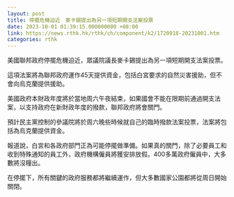 ```yaml
---
layout: post
title: 停擺危機迫近　麥卡錫提出為另一項短期開支法案投票
date: 2023-10-01 01:39:15.000000000 +08:00
link: https://news.rthk.hk/rthk/ch/component/k2/1720918-20231001.htm
categories: rthk
---
```


美國聯邦政府停擺危機迫近，眾議院議長麥卡錫提出為另一項短期開支法案投票。

這項法案將為聯邦政府運作45天提供資金，包括白宮要求的自然災害援助，但不會向烏克蘭提供援助。

美國政府本財政年度將於當地周六午夜結束，如果國會不能在限期前通過開支法案，以支持政府在新財政年度的撥款，聯邦政府將會關門。

預計民主黨控制的參議院將於周六晚些時候就自己的臨時撥款法案投票，法案將包括為烏克蘭提供資金。

報道說，白宮和各政府部門正為可能停擺做準備。如果真的關門，除了必要員工和收到特殊通知的員工外，政府機構僱員將獲安排放假。400多萬政府僱員中，大多數將沒糧出。

在停擺下，所有關鍵的政府服務都將繼續運作，但大多數國家公園都將從周日開始關閉。
